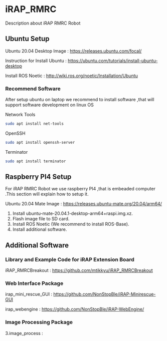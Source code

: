 # iRAP_RMRC
Description about iRAP RMRC Robot

## Ubuntu Setup
Ubuntu 20.04 Desktop Image : https://releases.ubuntu.com/focal/

Instruction for Install Ubuntu : https://ubuntu.com/tutorials/install-ubuntu-desktop

Install ROS Noetic : http://wiki.ros.org/noetic/Installation/Ubuntu

### Recommend Software
After setup ubuntu on laptop we recommend to install software ,that will support software development on linux OS

Network Tools
```bash
sudo apt install net-tools 
```

OpenSSH
```bash
sudo apt install openssh-server 
```

Terminator
```bash
sudo apt install terminator 
```

## Raspberry PI4 Setup
For iRAP RMRC Robot we use raspberry PI4 ,that is embeaded computer .This section will explain how to setup it.

Ubuntu 20.04 Mate Image : https://releases.ubuntu-mate.org/20.04/arm64/

1. Install ubuntu-mate-20.04.1-desktop-arm64+raspi.img.xz.
2. Flash image file to SD card.
3. Install ROS Noetic (We recommend to install ROS-Base).
4. Install additional software.

## Additional Software

### Library and Example Code for iRAP Extension Board

iRAP_RMRCBreakout : https://github.com/mtikkyu/iRAP_RMRCBreakout

### Web Interface Package

irap_mini_rescue_GUI : https://github.com/NonStopBle/iRAP-Minirescue-GUI

irap_webengine : https://github.com/NonStopBle/iRAP-WebEngine/

### Image Processing Package

3.image_process : 
